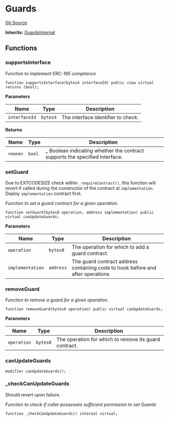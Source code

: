 # Guards
[Git Source](https://github.com/0xStation/0xrails/blob/7b2d3363f0d5023623fd16114b60a38cf52ce246/src/guard/Guards.sol)

**Inherits:**
[GuardsInternal](/src/guard/GuardsInternal.sol/abstract.GuardsInternal.md)


## Functions
### supportsInterface

*Function to implement ERC-165 compliance*


```solidity
function supportsInterface(bytes4 interfaceId) public view virtual returns (bool);
```
**Parameters**

|Name|Type|Description|
|----|----|-----------|
|`interfaceId`|`bytes4`|The interface identifier to check.|

**Returns**

|Name|Type|Description|
|----|----|-----------|
|`<none>`|`bool`|_ Boolean indicating whether the contract supports the specified interface.|


### setGuard

Due to EXTCODESIZE check within `_requireContract()`, this function will revert if called
during the constructor of the contract at `implementation`. Deploy `implementation` contract first.

*Function to set a guard contract for a given operation.*


```solidity
function setGuard(bytes8 operation, address implementation) public virtual canUpdateGuards;
```
**Parameters**

|Name|Type|Description|
|----|----|-----------|
|`operation`|`bytes8`|The operation for which to add a guard contract.|
|`implementation`|`address`|The guard contract address containing code to hook before and after operations|


### removeGuard

*Function to remove a guard for a given operation.*


```solidity
function removeGuard(bytes8 operation) public virtual canUpdateGuards;
```
**Parameters**

|Name|Type|Description|
|----|----|-----------|
|`operation`|`bytes8`|The operation for which to remove its guard contract.|


### canUpdateGuards


```solidity
modifier canUpdateGuards();
```

### _checkCanUpdateGuards

Should revert upon failure.

*Function to check if caller possesses sufficient permission to set Guards*


```solidity
function _checkCanUpdateGuards() internal virtual;
```

